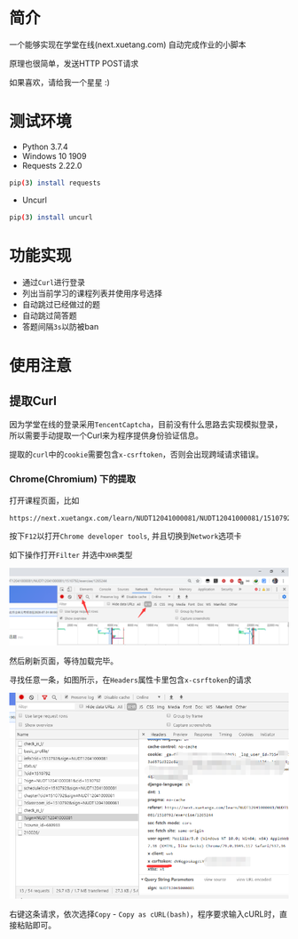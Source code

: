 # 简介

一个能够实现在学堂在线(next.xuetang.com) 自动完成作业的小脚本

原理也很简单，发送HTTP POST请求

如果喜欢，请给我一个星星 :)

# 测试环境

- Python 3.7.4
- Windows 10 1909
- Requests 2.22.0

```bash
pip(3) install requests
```

- Uncurl

```bash
pip(3) install uncurl
```

# 功能实现

- 通过`Curl`进行登录
- 列出当前学习的课程列表并使用序号选择
- 自动跳过已经做过的题
- 自动跳过简答题
- 答题间隔`3s`以防被ban

# 使用注意

## 提取Curl

因为学堂在线的登录采用`TencentCaptcha`，目前没有什么思路去实现模拟登录，所以需要手动提取一个Curl来为程序提供身份验证信息。 

提取的`curl`中的`cookie`需要包含`x-csrftoken`，否则会出现跨域请求错误。

### Chrome(Chromium) 下的提取

打开课程页面，比如

```
https://next.xuetangx.com/learn/NUDT12041000081/NUDT12041000081/1510792/
```

按下`F12`以打开`Chrome developer tools`,  并且切换到`Network`选项卡

如下操作打开`Filter` 并选中`XHR`类型

![README](https://raw.githubusercontent.com/BakaFT/XuetangX-AutoAnswering/master/README.png)

然后刷新页面，等待加载完毕。

寻找任意一条，如图所示，在`Headers`属性卡里包含`x-csrftoken`的请求

![README2](https://raw.githubusercontent.com/BakaFT/XuetangX-AutoAnswering/master/README2.png)

右键这条请求，依次选择`Copy` - `Copy as cURL(bash)`，程序要求输入cURL时，直接粘贴即可。
